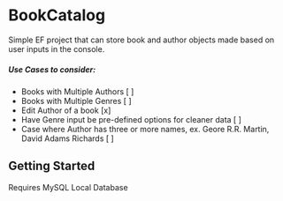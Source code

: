 # BookCatalog

Simple EF project that can store book and author objects made based on user inputs in the console.  

##### Use Cases to consider:
- Books with Multiple Authors [ ]
- Books with Multiple Genres [ ]
- Edit Author of a book [x]
- Have Genre input be pre-defined options for cleaner data [ ]
- Case where Author has three or more names, ex. Geore R.R. Martin, David Adams Richards [ ]

## Getting Started
Requires MySQL Local Database 

